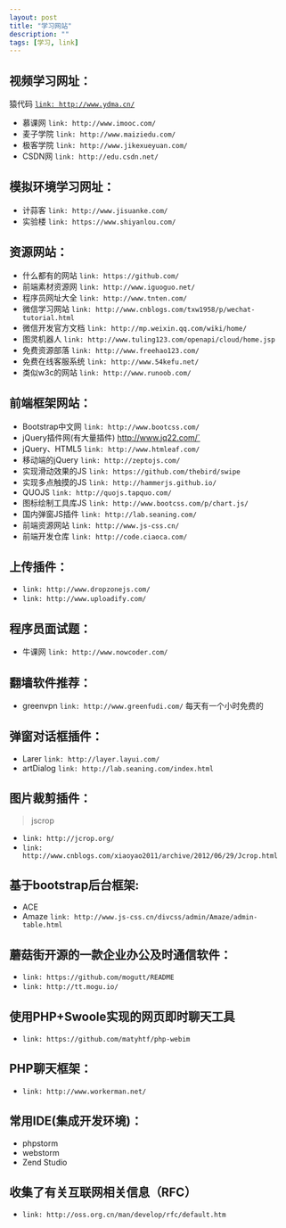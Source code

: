 ```yaml
---
layout: post
title: "学习网站"
description: ""
tags: [学习, link]
---
```


## 视频学习网址：
猿代码            <a href="http://www.ydma.cn/">`link: http://www.ydma.cn/`</a>
* 慕课网            `link: http://www.imooc.com/`
* 麦子学院          `link: http://www.maiziedu.com/`
* 极客学院          `link: http://www.jikexueyuan.com/`
* CSDN网            `link: http://edu.csdn.net/`  

## 模拟环境学习网址：
* 计蒜客            `link: http://www.jisuanke.com/`
* 实验楼            `link: https://www.shiyanlou.com/`


## 资源网站：
* 什么都有的网站    `link: https://github.com/`     
* 前端素材资源网    `link: http://www.iguoguo.net/`
* 程序员网址大全    `link: http://www.tnten.com/`
* 微信学习网站      `link: http://www.cnblogs.com/txw1958/p/wechat-tutorial.html`
* 微信开发官方文档  `link: http://mp.weixin.qq.com/wiki/home/`
* 图灵机器人        `link: http://www.tuling123.com/openapi/cloud/home.jsp`
* 免费资源部落      `link: http://www.freehao123.com/`
* 免费在线客服系统  `link: http://www.54kefu.net/`
* 类似w3c的网站     `link: http://www.runoob.com/`


## 前端框架网站：
* Bootstrap中文网   `link: http://www.bootcss.com/`
* jQuery插件网(有大量插件)      http://www.jq22.com/`
* jQuery、HTML5     `link: http://www.htmleaf.com/`
* 移动端的jQuery    `link: http://zeptojs.com/`
* 实现滑动效果的JS  `link: https://github.com/thebird/swipe`
* 实现多点触摸的JS  `link: http://hammerjs.github.io/`
* QUOJS             `link: http://quojs.tapquo.com/`
* 图标绘制工具库JS  `link: http://www.bootcss.com/p/chart.js/`
* 国内弹窗JS插件   `link: http://lab.seaning.com/`
* 前端资源网站     `link: http://www.js-css.cn/`
* 前端开发仓库    `link: http://code.ciaoca.com/`

## 上传插件：
* `link: http://www.dropzonejs.com/`
* `link: http://www.uploadify.com/`

## 程序员面试题：
* 牛课网  `link: http://www.nowcoder.com/`

## 翻墙软件推荐：
* greenvpn    `link: http://www.greenfudi.com/`  每天有一个小时免费的

## 弹窗对话框插件：
* Larer  `link: http://layer.layui.com/`
* artDialog `link: http://lab.seaning.com/index.html`

## 图片裁剪插件：
>jscrop 
* `link: http://jcrop.org/`     
* `link: http://www.cnblogs.com/xiaoyao2011/archive/2012/06/29/Jcrop.html`


## 基于bootstrap后台框架:
* ACE    
* Amaze  `link: http://www.js-css.cn/divcss/admin/Amaze/admin-table.html`

## 蘑菇街开源的一款企业办公及时通信软件：
* `link: https://github.com/mogutt/README`
* `link: http://tt.mogu.io/`

## 使用PHP+Swoole实现的网页即时聊天工具
* `link: https://github.com/matyhtf/php-webim`

## PHP聊天框架：
* `link: http://www.workerman.net/`

## 常用IDE(集成开发环境)：
* phpstorm          
* webstorm
* Zend Studio

## 收集了有关互联网相关信息（RFC）
* `link: http://oss.org.cn/man/develop/rfc/default.htm`
